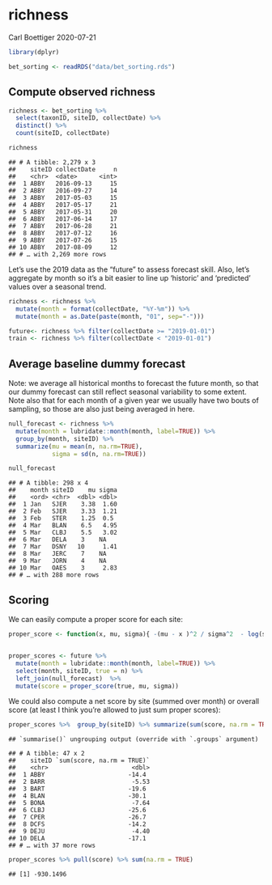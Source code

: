 richness
================
Carl Boettiger
2020-07-21

``` r
library(dplyr)
```

``` r
bet_sorting <- readRDS("data/bet_sorting.rds")
```

## Compute observed richness

``` r
richness <- bet_sorting %>%  
  select(taxonID, siteID, collectDate) %>%
  distinct() %>%
  count(siteID, collectDate)

richness
```

    ## # A tibble: 2,279 x 3
    ##    siteID collectDate     n
    ##    <chr>  <date>      <int>
    ##  1 ABBY   2016-09-13     15
    ##  2 ABBY   2016-09-27     14
    ##  3 ABBY   2017-05-03     15
    ##  4 ABBY   2017-05-17     21
    ##  5 ABBY   2017-05-31     20
    ##  6 ABBY   2017-06-14     17
    ##  7 ABBY   2017-06-28     21
    ##  8 ABBY   2017-07-12     16
    ##  9 ABBY   2017-07-26     15
    ## 10 ABBY   2017-08-09     12
    ## # … with 2,269 more rows

Let’s use the 2019 data as the “future” to assess forecast skill. Also,
let’s aggregate by month so it’s a bit easier to line up ‘historic’ and
‘predicted’ values over a seasonal trend.

``` r
richness <- richness %>% 
  mutate(month = format(collectDate, "%Y-%m")) %>%
  mutate(month = as.Date(paste(month, "01", sep="-")))

future<- richness %>% filter(collectDate >= "2019-01-01")
train <- richness %>% filter(collectDate < "2019-01-01")
```

## Average baseline dummy forecast

Note: we average all historical months to forecast the future month, so
that our dummy forecast can still reflect seasonal variability to some
extent. Note also that for each month of a given year we usually have
two bouts of sampling, so those are also just being averaged in here.

``` r
null_forecast <- richness %>% 
  mutate(month = lubridate::month(month, label=TRUE)) %>%
  group_by(month, siteID) %>%
  summarize(mu = mean(n, na.rm=TRUE),
            sigma = sd(n, na.rm=TRUE))

null_forecast
```

    ## # A tibble: 298 x 4
    ##    month siteID    mu sigma
    ##    <ord> <chr>  <dbl> <dbl>
    ##  1 Jan   SJER    3.38  1.60
    ##  2 Feb   SJER    3.33  1.21
    ##  3 Feb   STER    1.25  0.5 
    ##  4 Mar   BLAN    6.5   4.95
    ##  5 Mar   CLBJ    5.5   3.02
    ##  6 Mar   DELA    3    NA   
    ##  7 Mar   DSNY   10     1.41
    ##  8 Mar   JERC    7    NA   
    ##  9 Mar   JORN    4    NA   
    ## 10 Mar   OAES    3     2.83
    ## # … with 288 more rows

## Scoring

We can easily compute a proper score for each site:

``` r
proper_score <- function(x, mu, sigma){ -(mu - x )^2 / sigma^2  - log(sigma) }


proper_scores <- future %>%
  mutate(month = lubridate::month(month, label=TRUE)) %>%
  select(month, siteID, true = n) %>% 
  left_join(null_forecast)  %>%
  mutate(score = proper_score(true, mu, sigma))
```

We could also compute a net score by site (summed over month) or overall
score (at least I think you’re allowed to just sum proper scores):

``` r
proper_scores %>%  group_by(siteID) %>% summarize(sum(score, na.rm = TRUE))
```

    ## `summarise()` ungrouping output (override with `.groups` argument)

    ## # A tibble: 47 x 2
    ##    siteID `sum(score, na.rm = TRUE)`
    ##    <chr>                       <dbl>
    ##  1 ABBY                       -14.4 
    ##  2 BARR                        -5.53
    ##  3 BART                       -19.6 
    ##  4 BLAN                       -30.1 
    ##  5 BONA                        -7.64
    ##  6 CLBJ                       -25.6 
    ##  7 CPER                       -26.7 
    ##  8 DCFS                       -14.2 
    ##  9 DEJU                        -4.40
    ## 10 DELA                       -17.1 
    ## # … with 37 more rows

``` r
proper_scores %>% pull(score) %>% sum(na.rm = TRUE)
```

    ## [1] -930.1496
